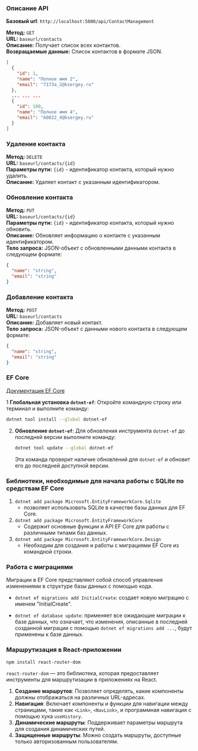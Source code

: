### Описание API
**Базовый url**: `http://localhost:5000/api/ContactManagement`

**Метод:** `GET`  
**URL:** `baseurl/contacts`  
**Описание:** Получает список всех контактов.  
**Возвращаемые данные:** Список контактов в формате JSON.
```json
[
  {
    "id": 1,
    "name": "Полное имя 2",
    "email": "7173a_2@ksergey.ru"
  },
  ... ... ...
  {
    "id": 100,
    "name": "Полное имя 4",
    "email": "60022_4@ksergey.ru"
  }
]
```

### Удаление контакта
**Метод:** `DELETE`  
**URL:** `baseurl/contacts/{id}`  
**Параметры пути:** `{id}` - идентификатор контакта, который нужно удалить.  
**Описание:** Удаляет контакт с указанным идентификатором.  

### Обновление контакта
**Метод:** `PUT`  
**URL:** `baseurl/contacts/{id}`  
**Параметры пути:** `{id}` - идентификатор контакта, который нужно обновить.  
**Описание:** Обновляет информацию о контакте с указанным идентификатором.  
**Тело запроса:** JSON-объект с обновленными данными контакта в следующем формате:
```json
{
  "name": "string",
  "email": "string"
}
```

### Добавление контакта
**Метод:** `POST`  
**URL:** `baseurl/contacts`  
**Описание:** Добавляет новый контакт.  
**Тело запроса:** JSON-объект с данными нового контакта в следующем формате:
```json
{
  "name": "string",
  "email": "string"
}
```

### EF Core

[Документация EF Core](https://learn.microsoft.com/en-us/ef/core/cli/dotnet)

1 **Глобальная установка `dotnet-ef`**: Откройте командную строку или терминал и выполните команду:
   ```bash
   dotnet tool install --global dotnet-ef
   ```
2. **Обновление `dotnet-ef`**: Для обновления инструмента `dotnet-ef` до последней версии выполните команду:
   ```bash
   dotnet tool update --global dotnet-ef
   ```
   Эта команда проверит наличие обновлений для `dotnet-ef` и обновит его до последней доступной версии.

### Библиотеки, необходимые для начала работы с SQLite по средствам EF Core

1. `dotnet add package Microsoft.EntityFrameworkCore.Sqlite`
   - позволяет использовать SQLite в качестве базы данных для EF Core.
2. `dotnet add package Microsoft.EntityFrameworkCore`
   - Содержит основные функции и API EF Core для работы с различными типами баз данных.
3. `dotnet add package Microsoft.EntityFrameworkCore.Design`
   - Необходим для создания и работы с миграциями EF Core из командной строки.

### Работа с миграциями

Миграции в EF Core представляют собой способ управления изменениями в структуре базы данных с помощью кода.

- `dotnet ef migrations add InitialCreate`: создает новую миграцию с именем "InitialCreate". 

- `dotnet ef database update`: применяет все ожидающие миграции к базе данных, что означает, что изменения, описанные в последней созданной миграции с помощью `dotnet ef migrations add ...`, будут применены к базе данных.

### Маршрутизация в React-приложении

```bash
npm install react-router-dom
```

`react-router-dom` — это библиотека, которая предоставляет инструменты для маршрутизации в приложениях на React. 

1. **Создание маршрутов**: Позволяет определять, какие компоненты должны отображаться на различных URL-адресах.
2. **Навигация**: Включает компоненты и функции для навигации между страницами, такие как `<Link>`, `<NavLink>`, и программная навигация с помощью хука `useHistory`.
3. **Динамические маршруты**: Поддерживает параметры маршрута для создания динамических путей.
4. **Защищенные маршруты**: Можно создать маршруты, доступные только авторизованным пользователям.
